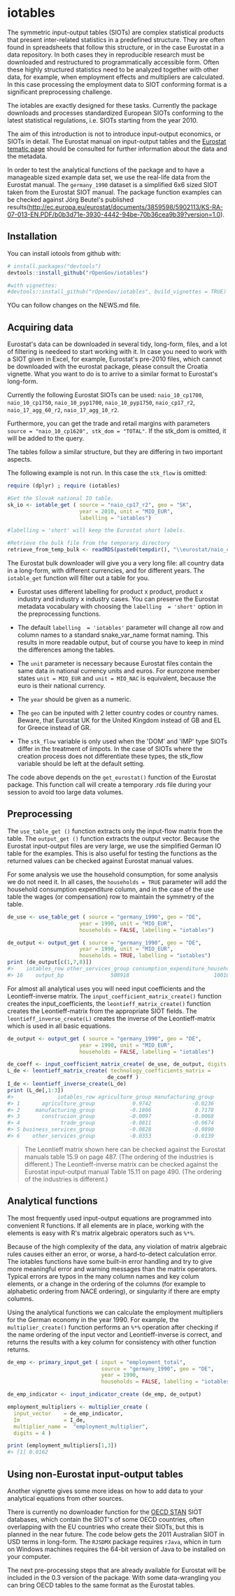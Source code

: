 
<!-- README.md is generated from README.Rmd. Please edit that file -->
iotables
========

The symmetric input-output tables (SIOTs) are complex statistical products that present inter-related statistics in a predefined structure. They are often found in spreadsheets that follow this structure, or in the case Eurostat in a data repository. In both cases they in reproducible research must be downloaded and restructured to programmatically accessible form. Often these highly structured statistics need to be analyzed together with other data, for example, when employment effects and multipliers are calculated. In this case processing the employment data to SIOT conforming format is a significant preprocessing challenge.

The iotables are exactly designed for these tasks. Currently the package downloads and processes standardized European SIOTs conforming to the latest statistical regulations, i.e. SIOTs starting from the year 2010.

The aim of this introduction is not to introduce input-output economics, or SIOTs in detail. The Eurostat manual on input-output tables and the [Eurostat tematic page](http://ec.europa.eu/eurostat/web/esa-supply-use-input-tables/methodology/symmetric-input-output-tables) should be consulted for further information about the data and the metadata.

In order to test the analytical functions of the package and to have a manageable sized example data set, we use the real-life data from the Eurostat manual. The `germany_1990` dataset is a simplified 6x6 sized SIOT taken from the Eurostat SIOT manual. The package function examples can be checked against Jörg Beutel's published results(<http://ec.europa.eu/eurostat/documents/3859598/5902113/KS-RA-07-013-EN.PDF/b0b3d71e-3930-4442-94be-70b36cea9b39?version=1.0>).

Installation
------------

You can install iotools from github with:

``` r
# install.packages("devtools")
devtools::install_github("rOpenGov/iotables")

#with vignettes:
#devtools::install_github("rOpenGov/iotables", build_vignettes = TRUE)
```

YOu can follow changes on the NEWS.md file.

Acquiring data
--------------

Eurostat's data can be downloaded in several tidy, long-form, files, and a lot of filtering is needeed to start working with it. In case you need to work with a SIOT given in Excel, for example, Eurostat's pre-2010 files, which cannot be downloaded with the eurostat package, please consult the Croatia vignette. What you want to do is to arrive to a similar format to Eurostat's long-form.

Currently the following Eurostat SIOTs can be used: `naio_10_cp1700`, `naio_10_cp1750`, `naio_10_pyp1700`, `naio_10_pyp1750`, `naio_cp17_r2`, `naio_17_agg_60_r2`, `naio_17_agg_10_r2`. 

Furthermore, you can get the trade and retail margins with parameters `source = "naio_10_cp1620", stk_dom = "TOTAL"`. If the stk_dom is omitted, it will be added to the query. 

The tables follow a similar structure, but they are differing in two important aspects.

The following example is not run. In this case the `stk_flow` is omitted:

``` r
require (dplyr) ; require (iotables)

#Get the Slovak national IO table.
sk_io <- iotable_get ( source = "naio_cp17_r2", geo = "SK",
                       year = 2010, unit = "MIO_EUR", 
                       labelling = "iotables")

#labelling = 'short' will keep the Eurostat short labels.

#Retrieve the bulk file from the temporary directory
retrieve_from_temp_bulk <- readRDS(paste0(tempdir(), "\\eurostat/naio_cp17_r2_date_code_TF.rds" ))
```

The Eurostat bulk downloader will give you a very long file: all country data in a long-form, with different currencies, and for different years. The `iotable_get` function will filter out a table for you.

-   Eurostat uses different labelling for product x product, product x industry and industry x industry cases. You can preserve the Eurostat metadata vocabulary with choosing the `labelling  = 'short'` option in the preprocessing functions.

-   The default `labelling  = 'iotables'` parameter will change all row and column names to a standard snake\_var\_name format naming. This results in more readable output, but of course you have to keep in mind the differences among the tables.

-   The `unit` parameter is necessary because Eurostat files contain the same data in national currency units and euros. For eurozone member states `unit = MIO_EUR` and `unit = MIO_NAC` is equivalent, because the euro is their national currency.

-   The `year` should be given as a numeric.

-   The `geo` can be inputed with 2 letter country codes or country names. Beware, that Eurostat UK for the United Kingdom instead of GB and EL for Greece instead of GR.

-   The `stk_flow` variable is only used when the 'DOM' and 'IMP' type SIOTs differ in the treatment of iimpots. In the case of SIOTs where the creation process does not differentiate these types, the stk\_flow variable should be left at the default setting.

The code above depends on the `get_eurostat()` function of the Eurostat package. This function call will create a temporary .rds file during your session to avoid too large data volumes.

Preprocessing
-------------

The `use_table_get ()` function extracts only the input-flow matrix from the table. The `output_get ()` function extracts the output vector. Because the Eurostat input-output files are very large, we use the simplified German IO table for the examples. This is also useful for testing the functions as the returned values can be checked against Eurostat manual values.

For some analysis we use the household consumption, for some analysis we do not need it. In all cases, the `households = TRUE` parameter will add the household consumption expenditure column, and in the case of the use table the wages (or compensation) row to maintain the symmetry of the table.

``` r
de_use <- use_table_get ( source = "germany_1990", geo = "DE",
                       year = 1990, unit = "MIO_EUR", 
                       households = FALSE, labelling = "iotables")

de_output <- output_get ( source = "germany_1990", geo = "DE",
                       year = 1990, unit = "MIO_EUR",
                       households = TRUE, labelling = "iotables")
print (de_output[c(1,7,8)])
#>    iotables_row other_services_group consumption_expenditure_household
#> 16    output_bp               508918                           1001060
```

For almost all analytical uses you will need input coefficients and the Leontieff-inverse matrix. The `input_coefficient_matrix_create()` function creates the input\_coefficients, the `leontieff_matrix_create()` function creates the Leontieff-matrix from the appropriate SIOT fields. The `leontieff_inverse_create(L)` creates the inverse of the Leontieff-matrix which is used in all basic equations.

``` r
de_output <- output_get ( source = "germany_1990", geo = "DE",
                       year = 1990, unit = "MIO_EUR",
                       households = FALSE, labelling = "iotables")

de_coeff <- input_coefficient_matrix_create( de_use, de_output, digits = 4)
L_de <- leontieff_matrix_create( technology_coefficients_matrix =
                                de_coeff )
I_de <- leontieff_inverse_create(L_de)
print (L_de[,1:3])
#>              iotables_row agriculture_group manufacturing_group
#> 1       agriculture_group            0.9742             -0.0236
#> 2     manufacturing_group           -0.1806              0.7178
#> 3       construcion_group           -0.0097             -0.0068
#> 4             trade_group           -0.0811             -0.0674
#> 5 business_services_group           -0.0828             -0.0890
#> 6    other_services_group           -0.0353             -0.0139
```

> The Leontieff matrix shown here can be checked against the Eurostat manuals table 15.9 on page 487. (The ordering of the industries is different.) The Leontieff-inverse matrix can be checked against the Eurostat input-output manual Table 15.11 on page 490. (The ordering of the industries is different.)

Analytical functions
--------------------

The most frequently used input-output equations are programmed into convenient R functions. If all elements are in place, working with the elements is easy with R's matrix algebraic operators such as `%*%`.

Because of the high complexity of the data, any violation of matrix algebraic rules causes either an error, or worse, a hard-to-detect calculation error. The iotables functions have some built-in error handling and try to give more meaningful error and warning messages than the matrix operators. Typical errors are typos in the many column names and key colum elements, or a change in the ordering of the columns (for example to alphabetic ordering from NACE ordering), or singularity if there are empty columns.

Using the analytical functions we can calculate the employment multipliers for the German economy in the year 1990. For example, the `multiplier_create()` function performs an `%*%` operation after checking if the name ordering of the input vector and Leontieff-inverse is correct, and returns the results with a key column for consistency with other function returns.

``` r
de_emp <- primary_input_get ( input = "employment_total",
                              source = "germany_1990", geo = "DE",
                              year = 1990,  
                              households = FALSE, labelling = "iotables")

de_emp_indicator <- input_indicator_create (de_emp, de_output)

employment_multipliers <- multiplier_create ( 
  input_vector    = de_emp_indicator,
  Im              = I_de,
  multiplier_name =  "employment_multiplier", 
  digits = 4 )

print (employment_multipliers[1,3])
#> [1] 0.0162
```

Using non-Eurostat input-output tables
--------------------------------------

Another vignette gives some more ideas on how to add data to your analytical equations from other sources.

There is currently no downloader function for the [OECD STAN](https://stats.oecd.org/Index.aspx?DataSetCode=STAN_IO_TOT_DOM_IMP) SIOT databases, which contain the SIOT's of some OECD countries, often overlapping with the EU countries who create their SIOTs, but this is planned in the near future. The code below gets the 2011 Australian SIOT in USD terms in long-form. The `RJSDMX` package requires `rJava`, whicn in turn on Windows machines requires the 64-bit version of Java to be installed on your computer.

The next pre-processing steps that are already available for Eurostat will be included in the 0.3 version of the package. With some data-wrangling you can bring OECD tables to the same format as the Eurostat tables.
